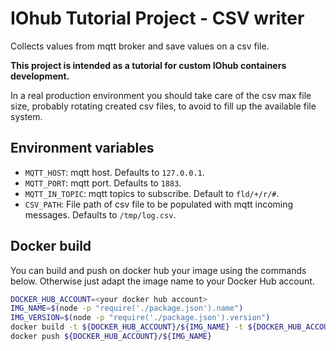 # IOhub Tutorial Project - CSV writer

Collects values from mqtt broker and save values on a csv file.

**This project is intended as a tutorial for custom IOhub containers development.**

In a real production environment you should take care of the csv max file size, probably rotating created csv files, to avoid to fill up the available file system.

## Environment variables

- `MQTT_HOST`: mqtt host. Defaults to `127.0.0.1`.
- `MQTT_PORT`: mqtt port. Defaults to `1883`.
- `MQTT_IN_TOPIC`: mqtt topics to subscribe. Default to `fld/+/r/#`.
- `CSV_PATH`: File path of csv file to be populated with mqtt incoming messages. Defaults to `/tmp/log.csv`.

## Docker build

You can build and push on docker hub your image using the commands below. Otherwise just adapt the image name to your Docker Hub account.

```bash
DOCKER_HUB_ACCOUNT=<your docker hub account>
IMG_NAME=$(node -p "require('./package.json').name")
IMG_VERSION=$(node -p "require('./package.json').version")
docker build -t ${DOCKER_HUB_ACCOUNT}/${IMG_NAME} -t ${DOCKER_HUB_ACCOUNT}/${IMG_NAME}:${IMG_VERSION} .
docker push ${DOCKER_HUB_ACCOUNT}/${IMG_NAME}
```

